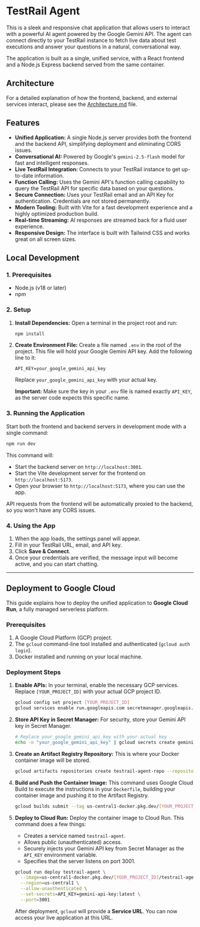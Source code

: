# TestRail Agent

This is a sleek and responsive chat application that allows users to interact with a powerful AI agent powered by the Google Gemini API. The agent can connect directly to your TestRail instance to fetch live data about test executions and answer your questions in a natural, conversational way.

The application is built as a single, unified service, with a React frontend and a Node.js Express backend served from the same container.

## Architecture

For a detailed explanation of how the frontend, backend, and external services interact, please see the [Architecture.md](Architecture.md) file.

## Features

- **Unified Application:** A single Node.js server provides both the frontend and the backend API, simplifying deployment and eliminating CORS issues.
- **Conversational AI:** Powered by Google's `gemini-2.5-flash` model for fast and intelligent responses.
- **Live TestRail Integration:** Connects to your TestRail instance to get up-to-date information.
- **Function Calling:** Uses the Gemini API's function calling capability to query the TestRail API for specific data based on your questions.
- **Secure Connection:** Uses your TestRail email and an API Key for authentication. Credentials are not stored permanently.
- **Modern Tooling:** Built with Vite for a fast development experience and a highly optimized production build.
- **Real-time Streaming:** AI responses are streamed back for a fluid user experience.
- **Responsive Design:** The interface is built with Tailwind CSS and works great on all screen sizes.


## Local Development

### 1. Prerequisites
- Node.js (v18 or later)
- npm

### 2. Setup

1.  **Install Dependencies:** Open a terminal in the project root and run:
    ```bash
    npm install
    ```
2.  **Create Environment File:** Create a file named `.env` in the root of the project. This file will hold your Google Gemini API key. Add the following line to it:
    ```
    API_KEY=your_google_gemini_api_key
    ```
    Replace `your_google_gemini_api_key` with your actual key.

    **Important:** Make sure the key in your `.env` file is named exactly `API_KEY`, as the server code expects this specific name.

### 3. Running the Application

Start both the frontend and backend servers in development mode with a single command:
```bash
npm run dev
```
This command will:
- Start the backend server on `http://localhost:3001`.
- Start the Vite development server for the frontend on `http://localhost:5173`.
- Open your browser to `http://localhost:5173`, where you can use the app.

API requests from the frontend will be automatically proxied to the backend, so you won't have any CORS issues.

### 4. Using the App

1. When the app loads, the settings panel will appear.
2. Fill in your TestRail URL, email, and API key.
3. Click **Save & Connect**.
4. Once your credentials are verified, the message input will become active, and you can start chatting.

---

## Deployment to Google Cloud

This guide explains how to deploy the unified application to **Google Cloud Run**, a fully managed serverless platform.

### Prerequisites

1.  A Google Cloud Platform (GCP) project.
2.  The `gcloud` command-line tool installed and authenticated (`gcloud auth login`).
3.  Docker installed and running on your local machine.

### Deployment Steps

1.  **Enable APIs:** In your terminal, enable the necessary GCP services. Replace `[YOUR_PROJECT_ID]` with your actual GCP project ID.
    ```bash
    gcloud config set project [YOUR_PROJECT_ID]
    gcloud services enable run.googleapis.com secretmanager.googleapis.com artifactregistry.googleapis.com cloudbuild.googleapis.com
    ```

2.  **Store API Key in Secret Manager:** For security, store your Gemini API key in Secret Manager.
    ```bash
    # Replace your_google_gemini_api_key with your actual key
    echo -n "your_google_gemini_api_key" | gcloud secrets create gemini-api-key --data-file=-
    ```

3.  **Create an Artifact Registry Repository:** This is where your Docker container image will be stored.
    ```bash
    gcloud artifacts repositories create testrail-agent-repo --repository-format=docker --location=us-central1
    ```

4.  **Build and Push the Container Image:** This command uses Google Cloud Build to execute the instructions in your `Dockerfile`, building your container image and pushing it to the Artifact Registry.
    ```bash
    gcloud builds submit --tag us-central1-docker.pkg.dev/[YOUR_PROJECT_ID]/testrail-agent-repo/testrail-agent:latest
    ```

5.  **Deploy to Cloud Run:** Deploy the container image to Cloud Run. This command does a few things:
    *   Creates a service named `testrail-agent`.
    *   Allows public (unauthenticated) access.
    *   Securely injects your Gemini API key from Secret Manager as the `API_KEY` environment variable.
    *   Specifies that the server listens on port 3001.

    ```bash
    gcloud run deploy testrail-agent \
      --image=us-central1-docker.pkg.dev/[YOUR_PROJECT_ID]/testrail-agent-repo/testrail-agent:latest \
      --region=us-central1 \
      --allow-unauthenticated \
      --set-secrets=API_KEY=gemini-api-key:latest \
      --port=3001
    ```
    After deployment, `gcloud` will provide a **Service URL**. You can now access your live application at this URL.
